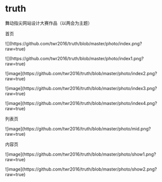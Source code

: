# truth
舞动指尖网站设计大赛作品（以两会为主题）
<p>首页</p>
<p>![](https://github.com/twr2016/truth/blob/master/photo/index.png?raw=true)</p>
<p>![](https://github.com/twr2016/truth/blob/master/photo/index1.png?raw=true)</p>
<p>![image](https://github.com/twr2016/truth/blob/master/photo/index2.png?raw=true)</p>
<p>![image](https://github.com/twr2016/truth/blob/master/photo/index3.png?raw=true)</p>
<p>![image](https://github.com/twr2016/truth/blob/master/photo/index4.png?raw=true)</p>
<p>列表页</p>
<p>![image](https://github.com/twr2016/truth/blob/master/photo/mid.png?raw=true)</p>
<p>内容页</p>
<p>![image](https://github.com/twr2016/truth/blob/master/photo/show1.png?raw=true)</p>
<p>![image](https://github.com/twr2016/truth/blob/master/photo/show2.png?raw=true)</p>
